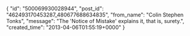  {
   "id": "500069930028944",
   "post_id": "462493170453287_480677688634835",
   "from_name": "Colin Stephen Tonks",
   "message": "The 'Notice of Mistake' explains it, that is, surety.",
   "created_time": "2013-04-06T01:55:19+0000"
 }
